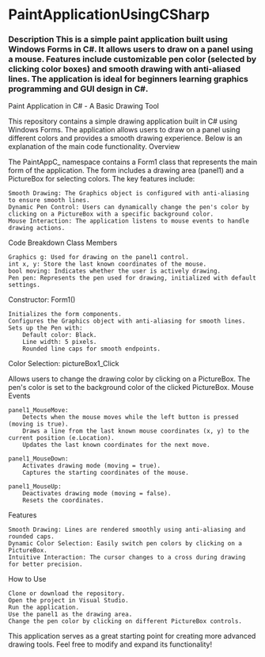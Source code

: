 # PaintApplicationUsingCSharp
### Description  This is a simple paint application built using Windows Forms in C#. It allows users to draw on a panel using a mouse. Features include customizable pen color (selected by clicking color boxes) and smooth drawing with anti-aliased lines. The application is ideal for beginners learning graphics programming and GUI design in C#.


Paint Application in C# - A Basic Drawing Tool

This repository contains a simple drawing application built in C# using Windows Forms. The application allows users to draw on a panel using different colors and provides a smooth drawing experience. Below is an explanation of the main code functionality.
Overview

The PaintAppC_ namespace contains a Form1 class that represents the main form of the application. The form includes a drawing area (panel1) and a PictureBox for selecting colors. The key features include:

    Smooth Drawing: The Graphics object is configured with anti-aliasing to ensure smooth lines.
    Dynamic Pen Control: Users can dynamically change the pen's color by clicking on a PictureBox with a specific background color.
    Mouse Interaction: The application listens to mouse events to handle drawing actions.

Code Breakdown
Class Members

    Graphics g: Used for drawing on the panel1 control.
    int x, y: Store the last known coordinates of the mouse.
    bool moving: Indicates whether the user is actively drawing.
    Pen pen: Represents the pen used for drawing, initialized with default settings.

Constructor: Form1()

    Initializes the form components.
    Configures the Graphics object with anti-aliasing for smooth lines.
    Sets up the Pen with:
        Default color: Black.
        Line width: 5 pixels.
        Rounded line caps for smooth endpoints.

Color Selection: pictureBox1_Click

Allows users to change the drawing color by clicking on a PictureBox. The pen's color is set to the background color of the clicked PictureBox.
Mouse Events

    panel1_MouseMove:
        Detects when the mouse moves while the left button is pressed (moving is true).
        Draws a line from the last known mouse coordinates (x, y) to the current position (e.Location).
        Updates the last known coordinates for the next move.

    panel1_MouseDown:
        Activates drawing mode (moving = true).
        Captures the starting coordinates of the mouse.

    panel1_MouseUp:
        Deactivates drawing mode (moving = false).
        Resets the coordinates.

Features

    Smooth Drawing: Lines are rendered smoothly using anti-aliasing and rounded caps.
    Dynamic Color Selection: Easily switch pen colors by clicking on a PictureBox.
    Intuitive Interaction: The cursor changes to a cross during drawing for better precision.

How to Use

    Clone or download the repository.
    Open the project in Visual Studio.
    Run the application.
    Use the panel1 as the drawing area.
    Change the pen color by clicking on different PictureBox controls.

This application serves as a great starting point for creating more advanced drawing tools. Feel free to modify and expand its functionality!
